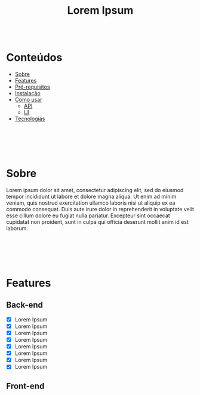 <h1 align="center">Lorem Ipsum</h1>

</br></br>

Conteúdos
=================
<!--ts-->
   * [Sobre](#sobre)
   * [Features](#features)
   * [Pré-requisitos](#pre-requisitos)
   * [Instalação](#instalacao)     
   * [Como usar](#como-usar)  
       * [API](#api)     
       * [UI](#ui) 
   * [Tecnologias](#tecnologias)  
<!--te-->

</br></br></br></br>

<div id="sobre"></div>

# Sobre
<div>
<p align="left">Lorem ipsum dolor sit amet, consectetur adipiscing elit, sed do eiusmod tempor incididunt ut labore et dolore magna aliqua. Ut enim ad minim veniam, quis nostrud exercitation ullamco laboris nisi ut aliquip ex ea commodo consequat. Duis aute irure dolor in reprehenderit in voluptate velit esse cillum dolore eu fugiat nulla pariatur. Excepteur sint occaecat cupidatat non proident, sunt in culpa qui officia deserunt mollit anim id est laborum.</p>
</div>

</br></br></br></br>


<div id="features"></div>

# Features

## Back-end
- [x] Lorem Ipsum
- [x] Lorem Ipsum
- [x] Lorem Ipsum
- [x] Lorem Ipsum
- [x] Lorem Ipsum
- [x] Lorem Ipsum
- [x] Lorem Ipsum
- [x] Lorem Ipsum

## Front-end